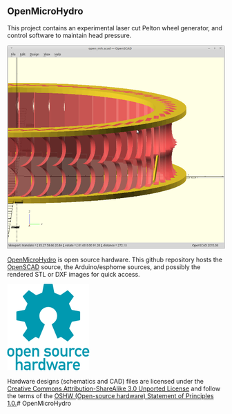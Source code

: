 ## OpenMicroHydro

This project contains an experimental laser cut Pelton wheel generator, and control software to maintain head pressure.

![open_mh.png](images/open_mh.png)

[OpenMicroHydro](https://hackaday.io/project/182580-openmicrohydro) is open source hardware. This github repository hosts the [OpenSCAD](http://www.openscad.org) source, the Arduino/esphome sources, and possibly the rendered STL or DXF images for quick access.

![oshw-logo-200-px.png](images/oshw-logo-200-px.png)

Hardware designs (schematics and CAD) files are licensed under the [Creative Commons Attribution-ShareAlike 3.0 Unported License](http://creativecommons.org/licenses/by-sa/3.0/) and follow the terms of the [OSHW (Open-source hardware) Statement of Principles 1.0.](http://freedomdefined.org/OSHW)# OpenMicroHydro
